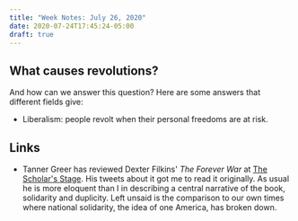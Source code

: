 ```yaml
---
title: "Week Notes: July 26, 2020"
date: 2020-07-24T17:45:24-05:00
draft: true
---
```

## What causes revolutions?
And how can we answer this question? Here are some answers that different fields give:
- Liberalism: people revolt when their personal freedoms are at risk.

## Links
- Tanner Greer has reviewed Dexter Filkins' *The Forever War* at [The Scholar's Stage](https://scholars-stage.blogspot.com/2020/07/solidarity-weapon-of-modernity.html). His tweets about it got me to read it originally. As usual he is more eloquent than I in describing a central narrative of the book, solidarity and duplicity. Left unsaid is the comparison to our own times where national solidarity, the idea of one America, has broken down.
